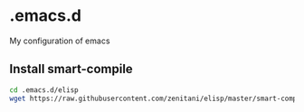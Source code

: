 # .emacs.d
My configuration of emacs 


## Install smart-compile

```sh
cd .emacs.d/elisp
wget https://raw.githubusercontent.com/zenitani/elisp/master/smart-compile.el
```
